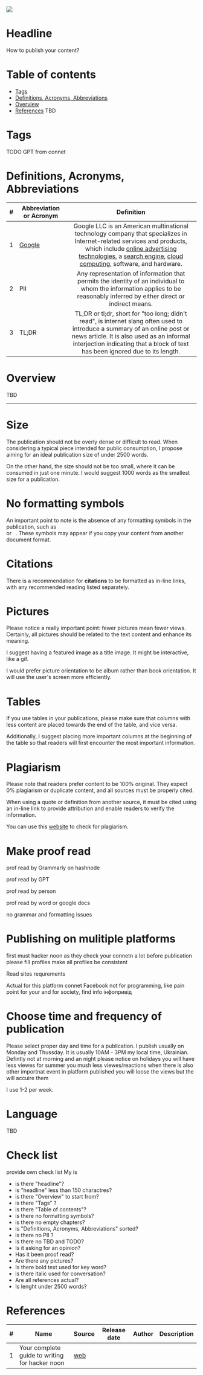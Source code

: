 <img src="https://img.shields.io/badge/Maintained%3F-yes-green.svg"/>

# Headline
How to publish your content?

# Table of contents
- [Tags](./PublishWhat2.md#tags)
- [Definitions, Acronyms, Abbreviations](./PublishWhat2.md#definitions-acronyms-abbreviations)
- [Overview](./PublishWhat2.md#overview)
- [References](./PublishWhat2.md#references)
TBD 

# Tags
TODO GPT from connet

# Definitions, Acronyms, Abbreviations
| # | Abbreviation or Acronym | Definition     |
| - | ------------------------|:--------------:|
| 1 | [Google](https://en.wikipedia.org/wiki/Google)| Google LLC is an American multinational technology company that specializes in Internet-related services and products, which include [online advertising technologies](https://en.wikipedia.org/wiki/Online_advertising), a [search engine](https://en.wikipedia.org/wiki/Search_engine), [cloud computing](https://en.wikipedia.org/wiki/Cloud_computing), software, and hardware.|
| 2 | PII                     | Any representation of information that permits the identity of an individual to whom the information applies to be reasonably inferred by either direct or indirect means. |
| 3 | TL;DR                   | TL;DR or tl;dr, short for "too long; didn't read", is internet slang often used to introduce a summary of an online post or news article. It is also used as an informal interjection indicating that a block of text has been ignored due to its length. |

# Overview
TBD 

---

# Size
The publication should not be overly dense or difficult to read.
When considering a typical piece intended for public consumption, I propose aiming for an ideal publication size of under 2500 words.

On the other hand, the size should not be too small, where it can be consumed in just one minute.
I would suggest 1000 words as the smallest size for a publication.

# No formatting symbols
An important point to note is the absence of any formatting symbols in the publication, such as **</br>** or **&nbsp;&nbsp;**.
These symbols may appear if you copy your content from another document format.

# Citations
There is a recommendation for **citations** to be formatted as in-line links, with any recommended reading listed separately.

# Pictures
Please notice a really important point: fewer pictures mean fewer views.
Certainly, all pictures should be related to the text content and enhance its meaning.

I suggest having a featured image as a title image. It might be interactive, like a gif.

I would prefer picture orientation to be album rather than book orientation. It will use the user's screen more efficiently.

# Tables
If you use tables in your publications, please make sure that columns with less content are placed towards the end of the table, and vice versa.

Additionally, I suggest placing more important columns at the beginning of the table so that readers will first encounter the most important information.

# Plagiarism
Please note that readers prefer content to be 100% original.
They expect 0% plagiarism or duplicate content, and all sources must be properly cited.

When using a quote or definition from another source, it must be cited using an in-line link to provide attribution and enable readers to verify the information.

You can use this [website](www.copyscape.com) to check for plagiarism.

# Make proof read 
prof read by Grammarly on hashnode

prof read by GPT

prof read by person

prof read by word or google docs

no grammar and formatting issues

# Publishing on mulitiple platforms

first must hacker noon as they check your connetn a lot
before publication please fill profiles
make all profiles be consistent

Read sites requrements 

Actual for this platform connet
Facebook not for programming, like pain point for your and for society, find info інфопривід

# Choose time and frequency of publication
Please select proper day and time for a publication. I publish usually on Monday and Thussday.
It is usually 10AM - 3PM my local time, Ukrainian. Defintly not at morning and an night 
please notice on holidays you will have less viewes
for summer you mush less viewes/reactions 
when there is also other importnat event in platform published you will loose the views but the will accuire them 

I use 1-2 per week. 

# Language 

TBD

# Check list
provide own check list
My is 
- is there "headline"?
- is "headline" less than 150 charactres?
- is there "Overview" to start from?
- is there "Tags" ?
- is there "Table of contents"?
- is there no formatting symbols?
- is there no empty chapters?
- is "Definitions, Acronyms, Abbreviations" sorted?
- is there no PII ?
- is there no TBD and TODO?
- Is it asking for an opinion?
- Has it been proof read?
- Are there any pictures?
- Is there bold text used for key word?
- is there italic used for conversation?
- Are all references actual?
- Is lenght under 2500 words?

# References 
| # | Name                 | Source                | Release date           |  Author                 | Description   |
| - | ---------------------|---------------------- |----------------------- | ----------------------- |:-------------:|
| 1 | Your complete guide to writing for hacker noon | [web](https://help.hackernoon.com/your-complete-guide-to-writing-for-hacker-noon) | | | | 
